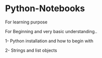 # Python-Notebooks
For learning purpose

For Beginning and very basic understanding..

1- Python installation and how to begin with

2- Strings and list objects
